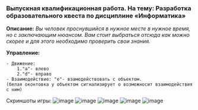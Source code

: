 ### Выпускная квалификационная работа. На тему: Разработка образовательного квеста по дисциплине «Информатика»

**Описание:**
_Вы человек проснувшийся в нужное месте в нужное время, но с заключающим нюансом.
Вам стоит выбраться отсюда как можно скорее и для этого необходимо проверить свои знания._

**Управление:**

	- Движение: 
		1."a"- влево 
		2."d"- вправо
	- Взаимодействие: "e"- взамодействовать с объектом. 
	(белая оконтовка у объектом сигнализирует о возможносит взаимодействия с ним)
Скриншоты игры: 
![image](https://github.com/VolffS/education-quest/assets/78679100/f4371d4b-57e0-42ec-9c8c-5342e8beb784)
![image](https://github.com/VolffS/education-quest/assets/78679100/2e7303f7-1eba-4a22-acf4-059385340201)
![image](https://github.com/VolffS/education-quest/assets/78679100/9222b61c-bf90-4a36-8a93-3373cd7817d5)
![image](https://github.com/VolffS/education-quest/assets/78679100/496bc371-652b-4d1d-89d2-f573788843be)
![image](https://github.com/VolffS/education-quest/assets/78679100/3d7b7cc3-bf76-4f30-8633-b75e765c761f)
